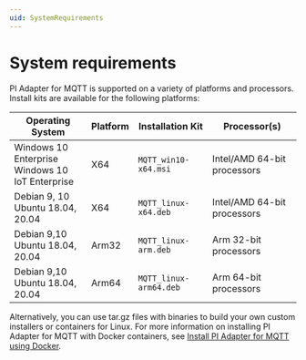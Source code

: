 ```yaml
---
uid: SystemRequirements
---
```


# System requirements

PI Adapter for MQTT is supported on a variety of platforms and processors. Install kits are available for the following platforms:

| Operating System | Platform | Installation Kit | Processor(s) |
|-------------------|-------------|----------------------------------|-------------|
| Windows 10 Enterprise <br>Windows 10 IoT Enterprise | X64 | `MQTT_win10-x64.msi`     | Intel/AMD 64-bit processors |
| Debian 9, 10 <br>Ubuntu 18.04, 20.04 | X64 | `MQTT_linux-x64.deb`     | Intel/AMD 64-bit processors |
| Debian 9,10 <br>Ubuntu 18.04, 20.04 | Arm32 | `MQTT_linux-arm.deb`  | Arm 32-bit processors |
| Debian 9,10 <br>Ubuntu 18.04, 20.04 | Arm64 | `MQTT_linux-arm64.deb`  | Arm 64-bit processors |

Alternatively, you can use tar.gz files with binaries to build your own custom installers or containers for Linux. For more information on installing PI Adapter for MQTT with Docker containers, see [Install PI Adapter for MQTT using Docker](xref:InstallPIAdapterForMQTTUsingDocker).
